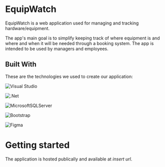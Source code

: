 # EquipWatch
EquipWatch is a web application used for managing and tracking hardware/equipment.

The app's main goal is to simplify keeping track of where equipment is and where and when it will be needed through a booking system. The app is intended to be used by managers and employees.

## Built With
These are the technologies we used to create our application:

![Visual Studio](https://img.shields.io/badge/Visual%20Studio-5C2D91.svg?style=for-the-badge&logo=visual-studio&logoColor=white)

![.Net](https://img.shields.io/badge/.NET-5C2D91?style=for-the-badge&logo=.net&logoColor=white)

![MicrosoftSQLServer](https://img.shields.io/badge/Microsoft%20SQL%20Server-CC2927?style=for-the-badge&logo=microsoft%20sql%20server&logoColor=white)

![Bootstrap](https://img.shields.io/badge/Bootstrap-563D7C?style=for-the-badge&logo=bootstrap&logoColor=white)

![Figma](https://img.shields.io/badge/figma-%23F24E1E.svg?style=for-the-badge&logo=figma&logoColor=white)



# Getting started
The application is hosted publically and available at *insert url*.
